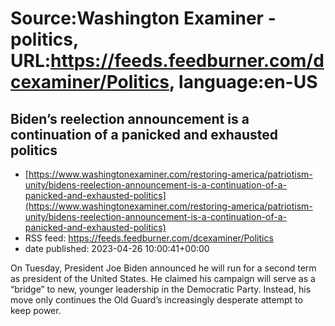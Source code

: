 # Source:Washington Examiner - politics, URL:https://feeds.feedburner.com/dcexaminer/Politics, language:en-US

## Biden’s reelection announcement is a continuation of a panicked and exhausted politics
 - [https://www.washingtonexaminer.com/restoring-america/patriotism-unity/bidens-reelection-announcement-is-a-continuation-of-a-panicked-and-exhausted-politics](https://www.washingtonexaminer.com/restoring-america/patriotism-unity/bidens-reelection-announcement-is-a-continuation-of-a-panicked-and-exhausted-politics)
 - RSS feed: https://feeds.feedburner.com/dcexaminer/Politics
 - date published: 2023-04-26 10:00:41+00:00

On Tuesday, President Joe Biden announced he will run for a second term as president of the United States. He claimed his campaign will serve as a “bridge” to new, younger leadership in the Democratic Party. Instead, his move only continues the Old Guard’s increasingly desperate attempt to keep power.

